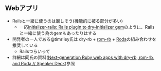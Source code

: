 ## Webアプリ

* Railsと一緒に使うのは厳しそう(機能的に被る部分が多い)
  * 一応[initializer\-rails: Rails plugin to dry\-initializer gem](https://github.com/nepalez/dry-initializer-rails)のように、Railsと一緒に使う為のgemもあったりはする
* 開発者の一人である@timriley氏は dry-rb + [rom-rb](http://rom-rb.org/) + [Roda](http://roda.jeremyevans.net/)の組み合わせを推奨している
  * Railsつらいって
* 詳細は同氏の資料([Next\-generation Ruby web apps with dry\-rb, rom\-rb, and Roda // Speaker Deck](https://speakerdeck.com/timriley/next-generation-ruby-web-apps-with-dry-rb-rom-rb-and-roda))参照
